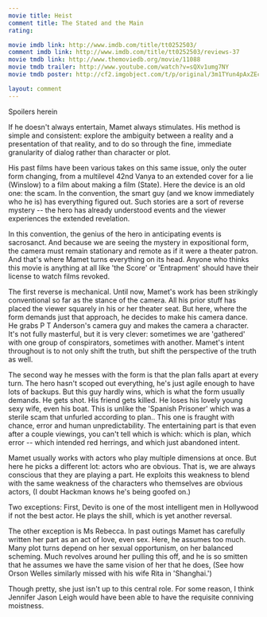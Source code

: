 ```yaml
---
movie title: Heist
comment title: The Stated and the Main
rating: 

movie imdb link: http://www.imdb.com/title/tt0252503/
comment imdb link: http://www.imdb.com/title/tt0252503/reviews-37
movie tmdb link: http://www.themoviedb.org/movie/11088
movie tmdb trailer: http://www.youtube.com/watch?v=sQXv1umg7NY
movie tmdb poster: http://cf2.imgobject.com/t/p/original/3m1TYun4pAxZEcnn3k2NaJ4z7YW.jpg

layout: comment
---
```


Spoilers herein

If he doesn't always entertain, Mamet always stimulates. His method is simple and consistent: explore the ambiguity between a reality and a presentation of that reality, and to do so through the fine, immediate granularity of dialog rather than character or plot.

His past films have been various takes on this same issue, only the outer form changing, from a multilevel 42nd Vanya to an extended cover for a lie (Winslow) to a film about making a film (State). Here the device is an old one: the scam. In the convention, the smart guy (and we know immediately who he is) has everything figured out. Such stories are a sort of reverse mystery -- the hero has already understood events and the viewer experiences the extended revelation.

In this convention, the genius of the hero in anticipating events is sacrosanct. And because we are seeing the mystery in expositional form, the camera must remain stationary and remote as if it were a theater patron. And that's where Mamet turns everything on its head. Anyone who thinks this movie is anything at all like 'the Score' or 'Entrapment' should have their license to watch films revoked.

The first reverse is mechanical. Until now, Mamet's work has been strikingly conventional so far as the stance of the camera. All his prior stuff has placed the viewer squarely in his or her theater seat. But here, where the form demands just that approach, he decides to make his camera dance. He grabs P T Anderson's camera guy and makes the camera a character. It's not fully masterful, but it is very clever: sometimes we are 'gathered' with one group of conspirators, sometimes with another. Mamet's intent throughout is to not only shift the truth, but shift the perspective of the truth as well.

The second way he messes with the form is that the plan falls apart at every turn. The hero hasn't scoped out everything, he's just agile enough to have lots of backups. But this guy hardly wins, which is what the form usually demands. He gets shot. His friend gets killed. He loses his lovely young sexy wife, even his boat. This is unlike the 'Spanish Prisoner' which was a sterile scam that unfurled according to plan.. This one is fraught with chance, error and human unpredictability. The entertaining part is that even after a couple viewings, you can't tell which is which: which is plan, which error -- which intended red herrings, and which just abandoned intent.

Mamet usually works with actors who play multiple dimensions at once. But here he picks a different lot: actors who are obvious. That is, we are always conscious that they are playing a part. He exploits this weakness to blend with the same weakness of the characters who themselves are obvious actors, (I doubt Hackman knows he's being goofed on.) 

Two exceptions: First, Devito is one of the most intelligent men in Hollywood if not the best actor. He plays the shill, which is yet another reversal.

The other exception is Ms Rebecca. In past outings Mamet has carefully written her part as an act of love, even sex. Here, he assumes too much. Many plot turns depend on her sexual opportunism, on her balanced scheming. Much revolves around her pulling this off, and he is so smitten that he assumes we have the same vision of her that he does, (See how Orson Welles similarly missed with his wife Rita in 'Shanghai.')

Though pretty, she just isn't up to this central role. For some reason, I think Jennifer Jason Leigh would have been able to have the requisite conniving moistness.
